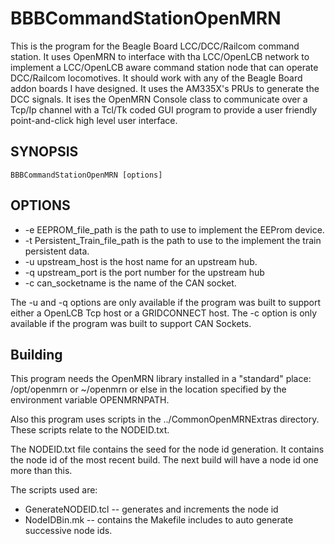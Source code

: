 # BBBCommandStationOpenMRN

This is the program for the Beagle Board LCC/DCC/Railcom command 
station.  It uses OpenMRN to interface with tha LCC/OpenLCB network
to implement a LCC/OpenLCB aware command station node that can 
operate DCC/Railcom locomotives.  It should work with any of the
Beagle Board addon boards I have designed.  It uses the AM335X's
PRUs to generate the DCC signals.  It ises the OpenMRN Console
class to communicate over a Tcp/Ip channel with a Tcl/Tk coded
GUI program to provide a user friendly point-and-click high level
user interface.

## SYNOPSIS

`BBBCommandStationOpenMRN [options]`

## OPTIONS

- -e EEPROM_file_path is the path to use to implement the EEProm 
     device.
- -t Persistent_Train_file_path is the path to use to the implement
     the train persistent data.
- -u upstream_host   is the host name for an upstream hub.
- -q upstream_port   is the port number for the upstream hub
- -c can_socketname   is the name of the CAN socket.

The -u and -q options are only available if the program was built
to support either a OpenLCB Tcp host or a GRIDCONNECT host.
The -c option is only available if the program was built to
support CAN Sockets.


## Building

This program needs the OpenMRN library installed in a "standard"
place: /opt/openmrn or ~/openmrn or else in the location specified
by the environment variable OPENMRNPATH.
 
Also this program uses scripts in the ../CommonOpenMRNExtras 
directory.  These scripts relate to the NODEID.txt.

The NODEID.txt file contains the seed for the node id generation.
It contains the node id of the most recent build.  The next build
will have a node id one more than this.

The scripts used are:
 
- GenerateNODEID.tcl -- generates and increments the node id
- NodeIDBin.mk -- contains the Makefile includes to auto
                  generate successive node ids.
 

